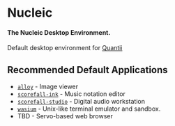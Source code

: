 # Nucleic

#### The Nucleic Desktop Environment.

Default desktop environment for [Quantii](https://github.com/ardaku/quantii)

## Recommended Default Applications
 - [`alloy`](https://github.com/ardaku/alloy) - Image viewer
 - [`scorefall-ink`](https://github.com/scorefall/scorefall-ink) - Music
   notation editor
 - [`scorefall-studio`](https://github.com/scorefall/scorefall-studio) - Digital
   audio workstation
 - [`wasium`](https://github.com/ardaku/wasium) - Unix-like terminal emulator
   and sandbox.
 - TBD - Servo-based web browser
